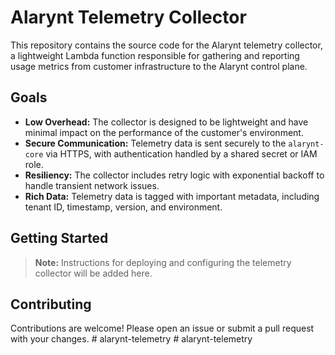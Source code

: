 # Alarynt Telemetry Collector

This repository contains the source code for the Alarynt telemetry collector, a lightweight Lambda function responsible for gathering and reporting usage metrics from customer infrastructure to the Alarynt control plane.

## Goals

- **Low Overhead:** The collector is designed to be lightweight and have minimal impact on the performance of the customer's environment.
- **Secure Communication:** Telemetry data is sent securely to the `alarynt-core` via HTTPS, with authentication handled by a shared secret or IAM role.
- **Resiliency:** The collector includes retry logic with exponential backoff to handle transient network issues.
- **Rich Data:** Telemetry data is tagged with important metadata, including tenant ID, timestamp, version, and environment.

## Getting Started

> **Note:** Instructions for deploying and configuring the telemetry collector will be added here.

## Contributing

Contributions are welcome! Please open an issue or submit a pull request with your changes. #   a l a r y n t - t e l e m e t r y  
 #   a l a r y n t - t e l e m e t r y  
 